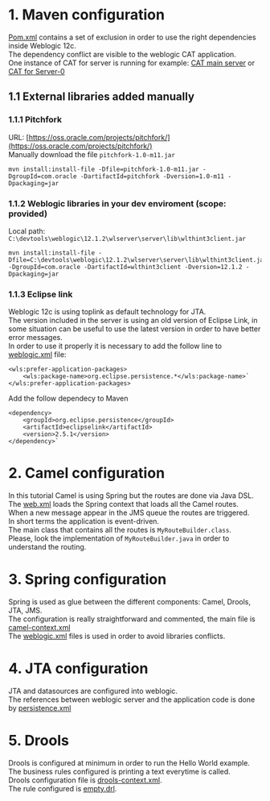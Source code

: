 # 1. Maven configuration

[Pom.xml](pom.xml) contains a set of exclusion in order to use the right dependencies inside Weblogic 12c.  
The dependency conflict are visible to the weblogic CAT application.   
One instance of CAT for server is running for example: [CAT main server](http://localhost:7001/wls-cat/) or [CAT for Server-0](http://localhost:7002/wls-cat/)  

## 1.1 External libraries added manually

### 1.1.1 Pitchfork

URL: [https://oss.oracle.com/projects/pitchfork/](https://oss.oracle.com/projects/pitchfork/)    
Manually download the file `pitchfork-1.0-m11.jar`

	mvn install:install-file -Dfile=pitchfork-1.0-m11.jar -DgroupId=com.oracle -DartifactId=pitchfork -Dversion=1.0-m11 -Dpackaging=jar

### 1.1.2 Weblogic libraries in your dev enviroment (scope: provided)

Local path: `C:\devtools\weblogic\12.1.2\wlserver\server\lib\wlthint3client.jar`  

	mvn install:install-file -Dfile=C:\devtools\weblogic\12.1.2\wlserver\server\lib\wlthint3client.jar -DgroupId=com.oracle -DartifactId=wlthint3client -Dversion=12.1.2 -Dpackaging=jar

### 1.1.3 Eclipse link

Weblogic 12c is using toplink as default technology for JTA.   
The version included in the server is using an old version of Eclipse Link, in some situation can be useful to use the latest version in order to have better error messages.  
In order to use it properly it is necessary to add the follow line to [weblogic.xml](src/main/webapp/WEB-INF/weblogic.xml) file:

	<wls:prefer-application-packages>
		<wls:package-name>org.eclipse.persistence.*</wls:package-name>` 
	</wls:prefer-application-packages>
Add the follow dependecy to Maven

	<dependency>
		<groupId>org.eclipse.persistence</groupId>
		<artifactId>eclipselink</artifactId>
		<version>2.5.1</version>
	</dependency>`

# 2. Camel configuration

In this tutorial Camel is using Spring but the routes are done via Java DSL.  
The [web.xml](src/main/webapp/WEB-INF/web.xml) loads the Spring context that loads all the Camel routes.  
When a new message appear in the JMS queue the routes are triggered.  
In short terms the application is event-driven.  
The main class that contains all the routes is `MyRouteBuilder.class`.  
Please, look the implementation of `MyRouteBuilder.java` in order to understand the routing.

# 3. Spring configuration

Spring is used as glue between the different components: Camel, Drools, JTA, JMS.  
The configuration is really straightforward and commented, the main file is [camel-context.xml](src/main/webapp/WEB-INF/spring/camel-context.xml)  
The [weblogic.xml](src/main/webapp/WEB-INF/web.xml) files is used in order to avoid libraries conflicts.

# 4. JTA configuration

JTA and datasources are configured into weblogic.  
The references between weblogic server and the application code is done by [persistence.xml](src/main/resources/META-INF/persistence.xml)

# 5. Drools

Drools is configured at minimum in order to run the Hello World example.  
The business rules configured is printing a text everytime is called.  
Drools configuration file is [drools-context.xml](src/main/webapp/WEB-INF/spring/drools-context.xml).   
The rule configured is [empty.drl](src/main/resources/drls/empty.drl).
